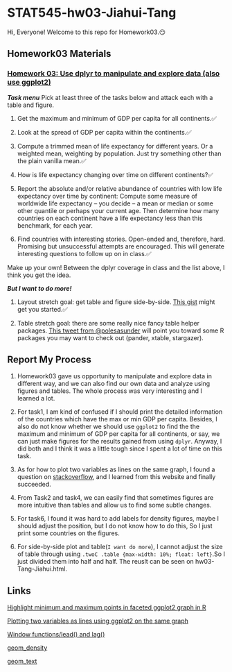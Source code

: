 
# STAT545-hw03-Jiahui-Tang

Hi, Everyone! Welcome to this repo for Homework03.:smirk:

## Homework03 Materials

### [Homework 03: Use dplyr to manipulate and explore data (also use ggplot2)](https://stat545.com/hw03_dplyr-and-more-ggplot2.html)

***Task menu*** 
Pick at least three of the tasks below and attack each with a table and figure.

1. Get the maximum and minimum of GDP per capita for all continents.:white_check_mark:

2. Look at the spread of GDP per capita within the continents.:white_check_mark:

3. Compute a trimmed mean of life expectancy for different years. Or a weighted mean, weighting by population. Just try something other than the plain vanilla mean.:white_check_mark:

4. How is life expectancy changing over time on different continents?:white_check_mark:

5. Report the absolute and/or relative abundance of countries with low life expectancy over time by continent: Compute some measure of worldwide life expectancy – you decide – a mean or median or some other quantile or perhaps your current age. Then determine how many countries on each continent have a life expectancy less than this benchmark, for each year.

6. Find countries with interesting stories. Open-ended and, therefore, hard. Promising but unsuccessful attempts are encouraged. This will generate interesting questions to follow up on in class.:white_check_mark:

Make up your own! Between the dplyr coverage in class and the list above, I think you get the idea.

***But I want to do more!***

1. Layout stretch goal: get table and figure side-by-side. [This gist](https://gist.github.com/jennybc/e9e9aba6ba18c72cec26) might get you started.:white_check_mark:

2. Table stretch goal: there are some really nice fancy table helper packages. [This tweet from @polesasunder](https://twitter.com/polesasunder/status/464132152347475968) will point you toward some R packages you may want to check out (pander, xtable, stargazer).

## Report My Process

1. Homework03 gave us opportunity to manipulate and explore data in different way, and we can also find our own data and analyze using figures and tables. The whole process was very interesting and I learned a lot.

2. For task1, I am kind of confused if I should print the detailed information of the countries which have the max or min GDP per capita. Besides, I also do not know whether we should use `ggplot2` to find the the maximum and minimum of GDP per capita for all continents, or say, we can just make figures for the results gained from using `dplyr`. Anyway, I did both and I think it was a little tough since I spent a lot of time on this task.

3. As for how to plot two variables as lines on the same graph, I found a question on [stackoverflow](https://stackoverflow.com/questions/3777174/plotting-two-variables-as-lines-using-ggplot2-on-the-same-graph), and I learned from this website and finally succeeded.

4. From Task2 and task4, we can easily find that sometimes figures are more intuitive than tables and allow us to find some subtle changes.

5. For task6, I found it was hard to add labels for density figures, maybe I should adjust the position, but I do not know how to do this, So I just print some countries on the figures.  

6. For side-by-side plot and table(`I want do more`), I cannot adjust the size of table through using `.twoC .table {max-width: 10%; float: left}`.So I just divided them into half and half. The reuslt can be seen on hw03-Tang-Jiahui.html. 

## Links
[Highlight minimum and maximum points in faceted ggplot2 graph in R](https://stackoverflow.com/questions/29375169/highlight-minimum-and-maximum-points-in-faceted-ggplot2-graph-in-r)

[Plotting two variables as lines using ggplot2 on the same graph](https://stackoverflow.com/questions/3777174/plotting-two-variables-as-lines-using-ggplot2-on-the-same-graph)

[Window functions/lead() and lag()](https://cran.r-project.org/web/packages/dplyr/vignettes/window-functions.html)

[geom_density](http://ggplot.yhathq.com/docs/geom_density.html)

[geom_text](http://ggplot.yhathq.com/docs/geom_text.html)